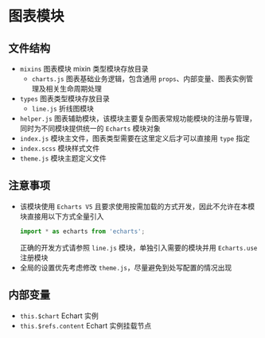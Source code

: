 # 图表模块

## 文件结构
- `mixins` 图表模块 mixin 类型模块存放目录
  - `charts.js` 图表基础业务逻辑，包含通用 `props`、内部变量、图表实例管理及相关生命周期处理
- `types` 图表类型模块存放目录
  - `line.js` 折线图模块
- `helper.js` 图表辅助模块，该模块主要复杂图表常规功能模块的注册与管理，同时为不同模块提供统一的 `Echarts` 模块对象
- `index.js` 模块主文件，图表类型需要在这里定义后才可以直接用 `type` 指定
- `index.scss` 模块样式文件
- `theme.js` 模块主题定义文件

## 注意事项
- 该模块使用 `Echarts V5` 且要求使用按需加载的方式开发，因此不允许在本模块直接用以下方式全量引入
  ```ts
  import * as echarts from 'echarts';
  ```
  正确的开发方式请参照 `line.js` 模块，单独引入需要的模块并用 `Echarts.use` 注册模块
- 全局的设置优先考虑修改 `theme.js`，尽量避免到处写配置的情况出现

## 内部变量
- `this.$chart` Echart 实例
- `this.$refs.content` Echart 实例挂载节点